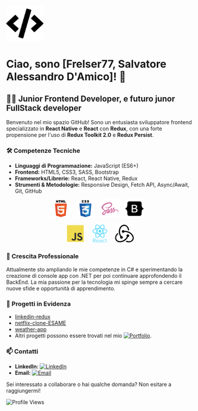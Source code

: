 <img src="/img/code_development_icon.png" alt="CODING" width="100" height="100" />

# Ciao, sono [Frelser77, Salvatore Alessandro D'Amico]! 👋

## 👨‍💻 Junior Frontend Developer, e futuro junor FullStack developer

Benvenuto nel mio spazio GitHub! Sono un entusiasta sviluppatore frontend specializzato in **React Native** e **React** con **Redux**, con una forte propensione per l'uso di **Redux Toolkit 2.0** e **Redux Persist**.

### 🛠️ Competenze Tecniche

- **Linguaggi di Programmazione:** JavaScript (ES6+)
- **Frontend:** HTML5, CSS3, SASS, Bootstrap
- **Frameworks/Librerie:** React, React Native, Redux
- **Strumenti & Metodologie:** Responsive Design, Fetch API, Async/Await, Git, GitHub

<p align="center">
<img src="/img/html5_icon.png" alt="HTML5" width="50" height="50" />&nbsp;&nbsp;&nbsp;
<img src="/img/css3_icon.png" alt="CSS3" width="50" height="50" />&nbsp;&nbsp;&nbsp;
<img src="/img/sass_icon.png" alt="SASS" width="50" height="50" />&nbsp;&nbsp;&nbsp;
<img src="/img/bootstrap_icon.png" alt="Bootstrap" width="50" height="50" />&nbsp;&nbsp;&nbsp;
</p>
<p align="center">
<img src="/img/js_icon.png" alt="JavaScript" width="50" height="50" />&nbsp;&nbsp;&nbsp;
<img src="/img/react%20native_icon.png" alt="React Native" width="50" height="50" />&nbsp;&nbsp;&nbsp;
<img src="/img/redux_icon.png" alt="Redux" width="50" height="50" />
</p>

### 🌱 Crescita Professionale

Attualmente sto ampliando le mie competenze in C# e sperimentando la creazione di console app con .NET per poi continuare approfondendo il BackEnd. La mia passione per la tecnologia mi spinge sempre a cercare nuove sfide e opportunità di apprendimento.

### 💼 Progetti in Evidenza

- [linkedin-redux](https://github.com/Frelser77/linkdin-redux)
- [netflix-clone-ESAME](https://github.com/Frelser77/netflix-clone-ESAME)
- [weather-app](https://github.com/Frelser77/weather)
- Altri progetti possono essere trovati nel mio [![Portfolio](https://img.shields.io/badge/Portfolio-Frelser77-lightgrey)](https://github.com/Frelser77?tab=repositories).

### 📫 Contatti

- **LinkedIn:** [![LinkedIn](https://img.shields.io/badge/LinkedIn-Frelser77-blue)](https://www.linkedin.com/in/salvatore-alessandro-d-amico-4a1551267/)
- **Email:** [![Email](https://img.shields.io/badge/Email-damicosalvatorealessandro%40email.com-green)](mailto:damicosalvatorealessandro@email.com)

Sei interessato a collaborare o hai qualche domanda? Non esitare a raggiungermi!

![Profile Views](https://gpvc.arturio.dev/Frelser77)
